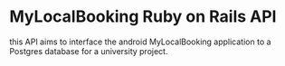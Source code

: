# MyLocalBooking Ruby on Rails API

this API aims to interface the android MyLocalBooking application to a Postgres database for a university project.
